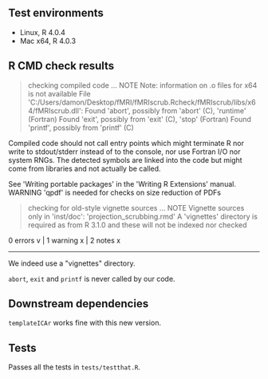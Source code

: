 ## Test environments

* Linux, R 4.0.4
* Mac x64, R 4.0.3

## R CMD check results

> checking compiled code ... NOTE
  Note: information on .o files for x64 is not available
  File 'C:/Users/damon/Desktop/fMRI/fMRIscrub.Rcheck/fMRIscrub/libs/x64/fMRIscrub.dll':
    Found 'abort', possibly from 'abort' (C), 'runtime' (Fortran)
    Found 'exit', possibly from 'exit' (C), 'stop' (Fortran)
    Found 'printf', possibly from 'printf' (C)
  
  Compiled code should not call entry points which might terminate R nor
  write to stdout/stderr instead of to the console, nor use Fortran I/O
  nor system RNGs. The detected symbols are linked into the code but
  might come from libraries and not actually be called.
  
  See 'Writing portable packages' in the 'Writing R Extensions' manual.
   WARNING
  'qpdf' is needed for checks on size reduction of PDFs

> checking for old-style vignette sources ... NOTE
  Vignette sources only in 'inst/doc':
    'projection_scrubbing.rmd'
  A 'vignettes' directory is required as from R 3.1.0
  and these will not be indexed nor checked

0 errors v | 1 warning x | 2 notes x

--------------------------------------------------------------------------------

We indeed use a "vignettes" directory.

`abort`, `exit` and `printf` is never called by our code.

## Downstream dependencies

`templateICAr` works fine with this new version.

## Tests

Passes all the tests in `tests/testthat.R`.